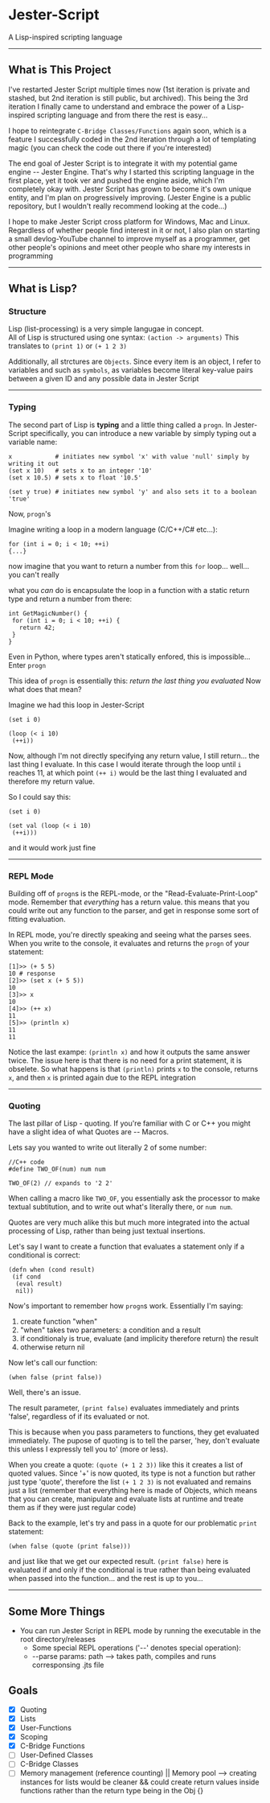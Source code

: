 # Jester-Script
 A Lisp-inspired scripting language
***

## What is This Project

I've restarted Jester Script multiple times now (1st iteration is private and stashed, but 2nd iteration is still public, but archived). This being the 3rd iteration I finally came to understand and embrace the power of a Lisp-inspired scripting language and from there the rest is easy...

I hope to reintegrate ```C-Bridge Classes/Functions``` again soon, which is a feature I successfully coded in the 2nd iteration through a lot of templating magic (you can check the code out there if you're interested)

The end goal of Jester Script is to integrate it with my potential game engine -- Jester Engine. That's why I started this scripting language in the first place, yet it took ver and pushed the engine aside, which I'm completely okay with. Jester Script has grown to become it's own unique entity, and I'm plan on progressively improving. (Jester Engine is a public repository, but I wouldn't really recommend looking at the code...)

I hope to make Jester Script cross platform for Windows, Mac and Linux. Regardless of whether people find interest in it or not, I also plan on starting a small devlog-YouTube channel to improve myself as a programmer, get other people's opinions and meet other people who share my interests in programming 
***

## What is Lisp?

### Structure
Lisp (list-processing) is a very simple langugae in concept.  
All of Lisp is structured using one syntax: ```(action -> arguments)```  This translates to ```(print 1)``` or ```(+ 1 2 3)```

Additionally, all strctures are ```Objects```. Since every item is an object, I refer to variables and such as ```symbols```, as variables become literal key-value pairs between a given ID and any possible data in Jester Script
***

### Typing
The second part of Lisp is **typing** and a little thing called a ```progn```. In Jester-Script specifically, you can introduce a new variable by simply typing out a variable name:

``` 
x            # initiates new symbol 'x' with value 'null' simply by writing it out 
(set x 10)   # sets x to an integer '10'
(set x 10.5) # sets x to float '10.5'

(set y true) # initiates new symbol 'y' and also sets it to a boolean 'true'
```

Now, ```progn```'s

Imagine writing a loop in a modern language (C/C++/C# etc...):
```
for (int i = 0; i < 10; ++i)
{...}
```

now imagine that you want to return a number from this ```for``` loop... well... you can't really

what you *can* do is encapsulate the loop in a function with a static return type and return a number from there:

```
int GetMagicNumber() {
 for (int i = 0; i < 10; ++i) {
   return 42;
 }
}
```

Even in Python, where types aren't statically enfored, this is impossible... Enter ```progn```

This idea of ```progn``` is essentially this: *return the last thing you evaluated*
Now what does that mean?

Imagine we had this loop in Jester-Script

```
(set i 0)

(loop (< i 10) 
 (++i))
```

Now, although I'm not directly specifying any return value, I still return... the last thing I evaluate. In this case I would iterate through the loop until ```i``` reaches 11, at which point ```(++ i)``` would be the last thing I evaluated and therefore my return value.

So I could say this:

```
(set i 0)

(set val (loop (< i 10) 
 (++i)))
```

and it would work just fine
***

### REPL Mode

Building off of ```progn```s is the REPL-mode, or the "Read-Evaluate-Print-Loop" mode. Remember that *everything* has a return value. this means that you could write out any function to the parser, and get in response some sort of fitting evaluation.

In REPL mode, you're directly speaking and seeing what the parses sees.
When you write to the console, it evaluates and returns the ```progn``` of your statement:

```
[1]>> (+ 5 5)
10 # response
[2]>> (set x (+ 5 5))
10
[3]>> x
10
[4]>> (++ x)
11
[5]>> (println x)
11
11
```

Notice the last exampe: ```(println x)``` and how it outputs the same answer twice. The issue here is that there is no need for a print statement, it is obselete. So what happens is that ```(println)``` prints ```x``` to the console, returns ```x```, and then ```x``` is printed again due to the REPL integration
***

### Quoting

The last pillar of Lisp - quoting. 
If you're familiar with C or C++ you might have a slight idea of what Quotes are -- Macros.

Lets say you wanted to write out literally 2 of some number:

```
//C++ code
#define TWO_OF(num) num num

TWO_OF(2) // expands to '2 2'
```

When calling a macro like ```TWO_OF```, you essentially ask the processor to make textual subtitution, and to write out what's literally there, or ```num num```.

Quotes are very much alike this but much more integrated into the actual processing of Lisp, rather than being just textual insertions.

Let's say I want to create a function that evaluates a statement only if a conditional is correct:

```
(defn when (cond result) 
 (if cond
  (eval result)
  nil))
```

Now's important to remember how ```progn```s work. Essentially I'm saying:

1) create function "when"
2) "when" takes two parameters: a condition and a result
3) if conditionaly is true, evaluate (and implicity therefore return) the result
4) otherwise return nil

Now let's call our function:

```
(when false (print false))
```
Well, there's an issue.

The result parameter, ```(print false)``` evaluates immediately and prints 'false', regardless of if its evaluated or not.

This is because when you pass parameters to functions, they get evaluated immediately. The pupose of quoting is to tell the parser, 'hey, don't evaluate this unless I expressly tell you to' (more or less).

When you create a quote: ```(quote (+ 1 2 3))``` like this it creates a list of quoted values. Since '+' is now quoted, its type is not a function but rather just type 'quote', therefore the list ```(+ 1 2 3)``` is not evaluated and remains just a list (remember that everything here is made of Objects, which means that you can create, manipulate and evaluate lists at runtime and treate them as if they were just regular code)

Back to the example, let's try and pass in a quote for our problematic ```print``` statement:

```
(when false (quote (print false)))
```

and just like that we get our expected result. ```(print false)``` here is evaluated if and only if the conditional is true rather than being evaluated when passed into the function... and the rest is up to you...
***

## Some More Things

- You can run Jester Script in REPL mode by running the executable in the root directory/releases
     - Some special REPL operations ('--' denotes special operation):
     - --parse  params: path --> takes path, compiles and runs corresponsing .jts file

## Goals

- [x] Quoting  
- [x] Lists  
- [x] User-Functions  
- [x] Scoping  
- [x] C-Bridge Functions  
- [ ] User-Defined Classes  
- [ ] C-Bridge Classes  
- [ ] Memory management (reference counting)  ||  Memory pool --> creating instances for lists would be cleaner && could create return values inside functions rather than the return type being in the Obj {}
